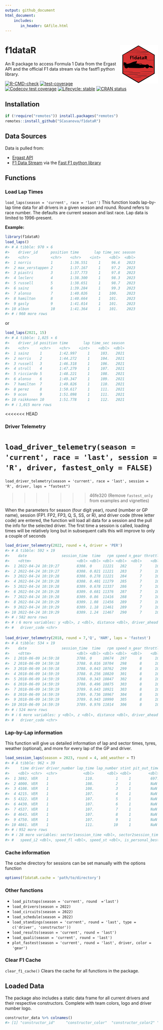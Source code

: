 ```yaml
---
output: github_document
html_document:
    includes:
       in_header: GAfile.html
---
```






# f1dataR <img src='man/figures/logo.png' align="right" width="25%" min-width="120px"/>

An R package to access Formula 1 Data from the Ergast API and the official F1 data stream via the fastf1 python library.

<!-- badges: start -->

[![R-CMD-check](https://github.com/SCasanova/f1dataR/actions/workflows/check-standard.yaml/badge.svg)](https://github.com/SCasanova/f1dataR/actions/workflows/check-standard.yaml)
[![test-coverage](https://github.com/SCasanova/f1dataR/actions/workflows/test-coverage.yaml/badge.svg)](https://github.com/SCasanova/f1dataR/actions/workflows/test-coverage.yaml)
[![Codecov test coverage](https://img.shields.io/codecov/c/github/SCasanova/f1dataR?label=codecov&logo=codecov)](https://app.codecov.io/gh/SCasanova/f1dataR?branch=main)
[![Lifecycle: stable](https://img.shields.io/badge/lifecycle-stable-brightgreen.svg)](https://lifecycle.r-lib.org/articles/stages.html#stable)
[![CRAN status](https://www.r-pkg.org/badges/version/f1dataR)](https://CRAN.R-project.org/package=f1dataR)
<!-- badges: end -->

## Installation


```r
if (!require("remotes")) install.packages("remotes")
remotes::install_github("SCasanova/f1dataR")
```

## Data Sources

Data is pulled from:

* [Ergast API](http://ergast.com/mrd/)
* [F1 Data Stream](https://www.formula1.com/en/f1-live.html) via the [Fast F1 python library](https://theoehrly.github.io/Fast-F1/index.html)

## Functions

### Load Lap Times
`load_laps(season = 'current', race = 'last')`
This function loads lap-by-lap time data for all drivers in a given season
and round. Round refers to race number. The defaults are current season and last race. Lap data is limited to 1996-present.

**Example:**

```r
library(f1dataR)
load_laps()
#> # A tibble: 970 × 6
#>    driver_id      position time       lap time_sec season
#>    <chr>          <chr>    <chr>    <int>    <dbl>  <dbl>
#>  1 norris         1        1:36.551     1     96.6   2023
#>  2 max_verstappen 2        1:37.167     1     97.2   2023
#>  3 piastri        3        1:37.773     1     97.8   2023
#>  4 leclerc        4        1:38.300     1     98.3   2023
#>  5 russell        5        1:38.651     1     98.7   2023
#>  6 sainz          6        1:39.284     1     99.3   2023
#>  7 alonso         7        1:40.026     1    100.    2023
#>  8 hamilton       8        1:40.664     1    101.    2023
#>  9 gasly          9        1:41.014     1    101.    2023
#> 10 albon          10       1:41.364     1    101.    2023
#> # ℹ 960 more rows
```

or


```r
load_laps(2021, 15)
#> # A tibble: 1,025 × 6
#>    driver_id position time       lap time_sec season
#>    <chr>     <chr>    <chr>    <int>    <dbl>  <dbl>
#>  1 sainz     1        1:42.997     1     103.   2021
#>  2 norris    2        1:44.272     1     104.   2021
#>  3 russell   3        1:46.318     1     106.   2021
#>  4 stroll    4        1:47.279     1     107.   2021
#>  5 ricciardo 5        1:48.221     1     108.   2021
#>  6 alonso    6        1:49.347     1     109.   2021
#>  7 hamilton  7        1:49.826     1     110.   2021
#>  8 perez     8        1:50.617     1     111.   2021
#>  9 ocon      9        1:51.098     1     111.   2021
#> 10 raikkonen 10       1:51.778     1     112.   2021
#> # ℹ 1,015 more rows
```


<<<<<<< HEAD
### Driver Telemetry
`load_driver_telemetry(season = 'current', race = 'last', session = 'R', driver, fastest_only = FALSE)`
=======
`load_driver_telemetry(season = 'current', race = 'last', session = 'R', driver, laps = "fastest")`
>>>>>>> 46fe320 (Remove `fastest_only` from examples and vignettes)

When the parameters for season (four digit year), round (number or GP name), session (FP1. FP2, FP3, Q, S, SS, or R), and driver code (three letter code) are entered, the function will load all data for a session and the pull the info for the selected driver. The first time a session is called, loading times will be relatively long but in subsequent calls this will improve to only a couple of seconds


```r
load_driver_telemetry(2022, round = 4, driver = 'PER')
#> # A tibble: 592 × 19
#>    date                session_time  time   rpm speed n_gear throttle brake   drs source  relative_distance status     x
#>    <dttm>                     <dbl> <dbl> <dbl> <dbl>  <dbl>    <dbl> <lgl> <dbl> <chr>               <dbl> <chr>  <dbl>
#>  1 2022-04-24 10:19:27        8308. 0     11221   282      7      100 FALSE     0 interp…        0.00000313 OnTra… -1538
#>  2 2022-04-24 10:19:27        8308. 0.021 11221   283      7      100 FALSE     0 pos            0.000343   OnTra… -1555
#>  3 2022-04-24 10:19:28        8308. 0.278 11221   284      7      100 FALSE     0 car            0.00451    OnTra… -1704
#>  4 2022-04-24 10:19:28        8308. 0.401 11279   285      7      100 FALSE     0 pos            0.00651    OnTra… -1775
#>  5 2022-04-24 10:19:28        8309. 0.678 11337   286      7      100 FALSE     0 car            0.0110     OnTra… -1993
#>  6 2022-04-24 10:19:28        8309. 0.681 11376   287      7      100 FALSE     0 pos            0.0111     OnTra… -1997
#>  7 2022-04-24 10:19:28        8309. 0.86  11416   288      7      100 FALSE     0 pos            0.0140     OnTra… -2189
#>  8 2022-04-24 10:19:29        8309. 1.08  11456   289      7      100 FALSE     0 car            0.0176     OnTra… -2314
#>  9 2022-04-24 10:19:29        8309. 1.18  11461   289      7      100 FALSE     0 pos            0.0193     OnTra… -2381
#> 10 2022-04-24 10:19:29        8309. 1.24  11467   290      7      100 FALSE     0 car            0.0203     OnTra… -2429
#> # ℹ 582 more rows
#> # ℹ 6 more variables: y <dbl>, z <dbl>, distance <dbl>, driver_ahead <chr>, distance_to_driver_ahead <dbl>,
#> #   driver_code <chr>

load_driver_telemetry(2018, round = 7,'Q', 'HAM', laps = 'fastest')
#> # A tibble: 534 × 19
#>    date                session_time  time   rpm speed n_gear throttle brake   drs source  relative_distance status     x
#>    <dttm>                     <dbl> <dbl> <dbl> <dbl>  <dbl>    <dbl> <lgl> <dbl> <chr>               <dbl> <chr>  <dbl>
#>  1 2018-06-09 14:59:18        3788. 0     10674   297      8      100 FALSE    12 interp…         0.0000273 OnTra…  3245
#>  2 2018-06-09 14:59:18        3788. 0.016 10704   298      8      100 FALSE    12 car             0.000335  OnTra…  3250
#>  3 2018-06-09 14:59:18        3788. 0.043 10762   299      8      100 FALSE    12 pos             0.000855  OnTra…  3258
#>  4 2018-06-09 14:59:19        3788. 0.256 10820   301      8      100 FALSE    12 car             0.00497   OnTra…  3321
#>  5 2018-06-09 14:59:19        3788. 0.343 10847   302      8      100 FALSE    12 pos             0.00667   OnTra…  3342
#>  6 2018-06-09 14:59:19        3788. 0.496 10875   303      8      100 FALSE    12 car             0.00965   OnTra…  3365
#>  7 2018-06-09 14:59:19        3789. 0.643 10921   303      8      100 FALSE    12 pos             0.0125    OnTra…  3380
#>  8 2018-06-09 14:59:19        3789. 0.736 10967   304      8      100 FALSE    12 car             0.0143    OnTra…  3387
#>  9 2018-06-09 14:59:19        3789. 0.943 10990   305      8      100 FALSE    12 pos             0.0184    OnTra…  3401
#> 10 2018-06-09 14:59:19        3789. 0.976 11014   306      8      100 FALSE    12 car             0.0190    OnTra…  3402
#> # ℹ 524 more rows
#> # ℹ 6 more variables: y <dbl>, z <dbl>, distance <dbl>, driver_ahead <chr>, distance_to_driver_ahead <dbl>,
#> #   driver_code <chr>
```

### Lap-by-Lap information

This function will give us detailed information of lap and sector times, tyres, weather (optional), and more for every lap of the GP and driver.



```r
load_session_laps(season = 2023, round = 4, add_weather = T)
#> # A tibble: 962 × 39
#>     time driver driver_number lap_time lap_number stint pit_out_time pit_in_time sector1time sector2time sector3time
#>    <dbl> <chr>  <chr>            <dbl>      <dbl> <dbl>        <dbl>       <dbl>       <dbl>       <dbl>       <dbl>
#>  1 3892. VER    1                 110.          1     1         697.        NaN        NaN          43.2        25.6
#>  2 4000. VER    1                 108.          2     1         NaN         NaN         38.4        43.6        25.6
#>  3 4108. VER    1                 108.          3     1         NaN         NaN         38.5        43.7        25.5
#>  4 4215. VER    1                 107.          4     1         NaN         NaN         37.9        43.4        25.8
#>  5 4322. VER    1                 107.          5     1         NaN         NaN         38.3        43.4        25.8
#>  6 4430. VER    1                 107.          6     1         NaN         NaN         38.3        43.2        25.7
#>  7 4537. VER    1                 107.          7     1         NaN         NaN         38.3        43.0        25.7
#>  8 4643. VER    1                 107.          8     1         NaN         NaN         38.0        43.0        25.7
#>  9 4750. VER    1                 107.          9     1         NaN         NaN         38.0        43.1        25.8
#> 10 4861. VER    1                 111.         10     1         NaN        4860.        37.9        43.4        29.4
#> # ℹ 952 more rows
#> # ℹ 28 more variables: sector1session_time <dbl>, sector2session_time <dbl>, sector3session_time <dbl>, speed_i1 <dbl>,
#> #   speed_i2 <dbl>, speed_fl <dbl>, speed_st <dbl>, is_personal_best <list>, compound <chr>, tyre_life <dbl>, …
```

### Cache information

The cache directory for sessions can be set manually with the options function


```r
options(f1dataR.cache = 'path/to/directory')
```



### Other functions
* `load_pitstops(season = 'current', round  ='last')`
* `load_drivers(season = 2022)`
* `load_circuits(season = 2022)`
* `load_schedule(season = 2022)`
* `load_standings(season = 'current', round = 'last', type = c('driver', 'constructor'))`
* `load_results(season = 'current', round = 'last')`
* `load_quali(season = 'current', round = 'last')`
* `plot_fastest(season = 'current', round = 'last', driver, color = 'gear')`


### Clear F1 Cache
`clear_f1_cache()`
Clears the cache for all functions in the package.

## Loaded Data

The package also includes a static data frame for all current drivers and their respective constructors. Complete with team colors, logo and driver number logo.


```r
constructor_data %>% colnames()
#> [1] "constructor_id"     "constructor_color"  "constructor_color2" "constructor_logo"
```
